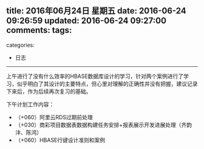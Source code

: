 title: 2016年06月24日 星期五
date: 2016-06-24 09:26:59
updated: 2016-06-24 09:27:00
comments:
tags:
- 
categories:
- 日志

---

上午进行了没有什么效率的HBASE数据库设计的学习，针对两个案例进行了学习，似乎明白了其设计的主要特点，但心里对理解的正确性并没有把握，建议记录下来后，作为后续再次复习的基础。

下午计划工作内容：
+ （+060）阿里云RDS过期前处理
+ （+030）商彩项目数据表数据构建任务安排+报表展示开发进展处理（齐韵沣、陈鸿）
+ （+060）HBASE行键设计准则和案例
